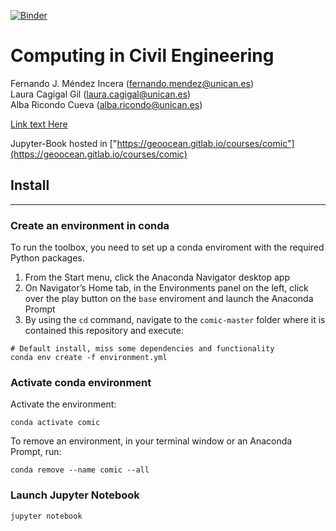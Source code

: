 [![Binder](https://mybinder.org/badge_logo.svg)](https://mybinder.org/v2/gl/geoocean%2Fcourses%2Fcomic/HEAD?urlpath=tree/)

# Computing in Civil Engineering

Fernando J. Méndez Incera (fernando.mendez@unican.es)\
Laura Cagigal Gil (laura.cagigal@unican.es)\
Alba Ricondo Cueva (alba.ricondo@unican.es)

[Link text Here](https://link-url-here.org)

Jupyter-Book hosted in ["https://geoocean.gitlab.io/courses/comic"](https://geoocean.gitlab.io/courses/comic)

<a name="ins"></a>
## Install
- - -
<a name="ins_src"></a>
### Create an environment in conda
To run the toolbox, you need to set up a conda enviroment with the required Python packages.

1. From the Start menu, click the Anaconda Navigator desktop app
2. On Navigator’s Home tab, in the Environments panel on the left, click over the play button on the `base` enviroment and launch the Anaconda Prompt
3. By using the `cd` command, navigate to the `comic-master` folder where it is contained this repository and execute: 

```
# Default install, miss some dependencies and functionality
conda env create -f environment.yml 
```

### Activate conda environment
Activate the environment:

```
conda activate comic
```

To remove an environment, in your terminal window or an Anaconda Prompt, run:
```
conda remove --name comic --all
```

### Launch Jupyter Notebook
```
jupyter notebook
```